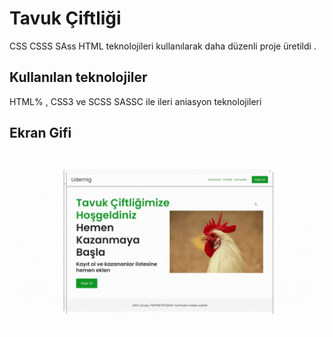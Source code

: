 <h1>Tavuk Çiftliği </h1>
CSS CSSS SAss HTML teknolojileri kullanılarak daha düzenli proje üretildi .

<h2>Kullanılan teknolojiler </h2>

HTML% , CSS3 ve SCSS SASSC ile ileri aniasyon teknolojileri 

<h2>Ekran Gifi</h2>

![](Ekrangifi2.gif)

